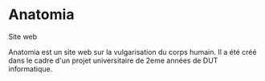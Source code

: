 # Anatomia
Site web

Anatomia est un site web sur la vulgarisation du corps humain.
Il a été créé dans le cadre d'un projet universitaire de 2eme années de DUT informatique.


